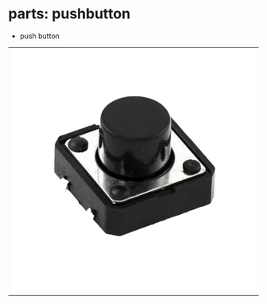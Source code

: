 # parts: pushbutton

- push button

|   |
| --- |
| ![image](https://github.com/kamangir/assets2/raw/main/bluer-ugv/pushbutton.png?raw=true) |
